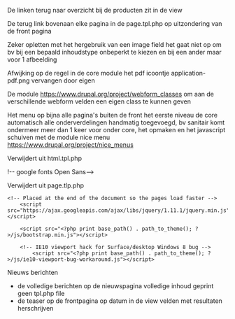 De linken terug naar overzicht bij de producten zit in de view

De terug link bovenaan elke pagina in de page.tpl.php op uitzondering van de front pagina

Zeker opletten met het hergebruik van een image field het gaat niet op om bv bij een bepaald inhoudstype
onbeperkt te kiezen en bij een ander maar voor 1 afbeelding

Afwijking op de regel in de core module het pdf icoontje application-pdf.png vervangen door eigen

De module https://www.drupal.org/project/webform_classes om aan de verschillende webform velden
een eigen class te kunnen geven

Het menu op bijna alle pagina's buiten de front het eerste niveau de core automatisch alle onderverdelingen
 handmatig toegevoegd, bv sanitair komt ondermeer meer dan 1 keer voor onder core, het opmaken en het javascript
 schuiven met de module nice menu https://www.drupal.org/project/nice_menus


Verwijdert uit html.tpl.php

!-- google fonts Open Sans-->
    <link href='http://fonts.googleapis.com/css?family=Open+Sans' rel='stylesheet' type='text/css'>

Verwijdert uit page.tlp.php

    <!-- Placed at the end of the document so the pages load faster -->
        <script src="https://ajax.googleapis.com/ajax/libs/jquery/1.11.1/jquery.min.js"></script>

        <script src="<?php print base_path() . path_to_theme(); ?>/js/bootstrap.min.js"></script>

        <!-- IE10 viewport hack for Surface/desktop Windows 8 bug -->
            <script src="<?php print base_path() . path_to_theme(); ?>/js/ie10-viewport-bug-workaround.js"></script>


Nieuws berichten
- de volledige berichten op de nieuwspagina volledige inhoud geprint geen tpl.php file
- de teaser op de frontpagina op datum in de view velden met resultaten herschrijven